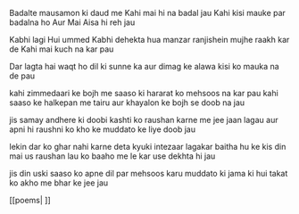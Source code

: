 
Badalte mausamon ki daud me
Kahi mai hi na badal jau
Kahi kisi mauke par badalna ho
Aur Mai Aisa hi reh jau

Kabhi lagi Hui ummed
Kabhi dehekta hua manzar
ranjishein mujhe raakh kar de
Kahi mai kuch na kar pau

Dar lagta hai
waqt ho dil ki sunne ka 
aur dimag ke alawa kisi ko
mauka na de pau

kahi zimmedaari ke bojh me
saaso ki hararat ko mehsoos na kar pau
kahi saaso ke halkepan me tairu
aur khayalon ke bojh se doob na jau

jis samay andhere ki doobi
kashti ko raushan karne me jee jaan lagau
aur apni hi raushni ko kho ke
muddato ke liye doob jau

lekin dar ko ghar nahi karne deta
kyuki intezaar lagakar baitha hu
ke kis din mai us raushan lau ko
baaho me le kar use dekhta hi jau

jis din uski saaso ko 
apne dil par mehsoos karu
muddato ki jama ki hui takat ko
akho me bhar ke jee jau



[[poems| ]]